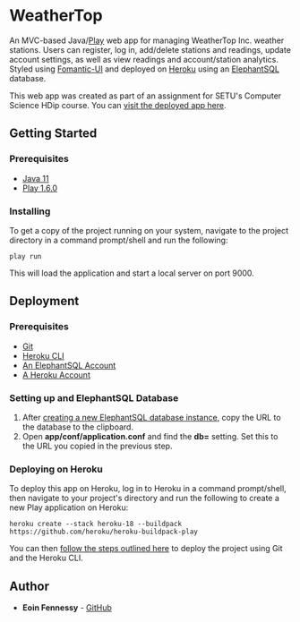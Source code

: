 # WeatherTop

An MVC-based Java/[Play](https://www.playframework.com/) web app for managing WeatherTop Inc. weather stations. 
Users can register, log in, add/delete stations and readings, update account settings, as well as view readings and
account/station analytics. Styled using [Fomantic-UI](https://fomantic-ui.com/) and deployed on 
[Heroku](https://www.heroku.com/) using an [ElephantSQL]() database.

This web app was created as part of an assignment for SETU's Computer Science HDip course. You can [visit the 
deployed app here](https://weathertop-weather-stations.herokuapp.com/).

## Getting Started
### Prerequisites
- [Java 11](https://www.oracle.com/java/technologies/downloads/#java11)
- [Play 1.6.0](https://www.playframework.com/releases)

### Installing
To get a copy of the project running on your system, navigate to the project directory in a command prompt/shell and 
run the following:
```
play run
```
This will load the application and start a local server on port 9000.

## Deployment
### Prerequisites
- [Git](https://git-scm.com/book/en/v2/Getting-Started-Installing-Git)
- [Heroku CLI](https://devcenter.heroku.com/articles/heroku-cli)
- [An ElephantSQL Account](https://customer.elephantsql.com/signup)
- [A Heroku Account](https://signup.heroku.com/)

### Setting up and ElephantSQL Database
1. After [creating a new ElephantSQL database instance](https://www.elephantsql.com/docs/index.html), copy the URL to the
database to the clipboard.
2. Open **app/conf/application.conf** and find the **db=** setting. Set this to the URL you copied in the previous step.

### Deploying on Heroku
To deploy this app on Heroku, log in to Heroku in a command prompt/shell, then navigate to your project's directory and
 run the following to create a new Play application on Heroku:
```
heroku create --stack heroku-18 --buildpack https://github.com/heroku/heroku-buildpack-play
```
You can then [follow the steps outlined here](https://devcenter.heroku.com/articles/git#create-a-heroku-remote) to 
deploy the project using Git and the Heroku CLI.

## Author
- **Eoin Fennessy** - [GitHub](https://github.com/eoinfennessy)